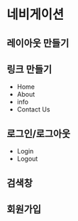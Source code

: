 # 네비게이션

## 레이아웃 만들기
## 링크 만들기

- Home
- About
- info
- Contact Us

## 로그인/로그아웃
- Login
- Logout

## 검색창

## 회원가입